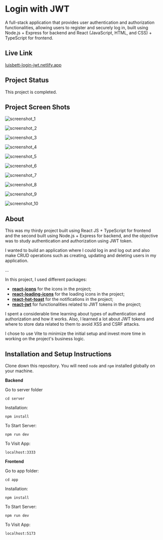 # Login with JWT

A full-stack application that provides user authentication and authorization functionalities, allowing users to register and securely log in, built using Node.js + Express for backend and React (JavaScript, HTML, and CSS) + TypeScript for frontend.

## Live Link

[luisbett-login-jwt.netlify.app](https://luisbett-login-jwt.netlify.app/)

## Project Status

This project is completed.

## Project Screen Shots

![screenshot_1](/app/public/screenshot_1.png)

![screenshot_2](/app/public/screenshot_2.png)

![screenshot_3](/app/public/screenshot_3.png)

![screenshot_4](/app/public/screenshot_4.png)

![screenshot_5](/app/public/screenshot_5.png)

![screenshot_6](/app/public/screenshot_6.png)

![screenshot_7](/app/public/screenshot_7.png)

![screenshot_8](/app/public/screenshot_8.png)

![screenshot_9](/app/public/screenshot_9.png)

![screenshot_10](/app/public/screenshot_10.png)

## About

This was my thirdy project built using React JS + TypeScript for frontend and the second built using Node.js + Express for backend, and the objective was to study authentication and authorization using JWT token.

I wanted to build an application where I could log in and log out and also make CRUD operations such as creating, updating and deleting users in my application.

...

In this project, I used different packages:

* [**react-icons**](https://www.npmjs.com/package/react-icons) for the icons in the project;
* [**react-loading-icons**](https://www.npmjs.com/package/react-loading-icons) for the loading icons in the project;
* [**react-hot-toast**](https://react-hot-toast.com/) for the notifications in the project;
* [**react-jwt**](https://www.npmjs.com/package/react-jwt) for functionalities related to JWT tokens in the project;

I spent a considerable time learning about types of authentication and authorization and how it works. Also, I learned a lot about JWT tokens and where to store data related to them to avoid XSS and CSRF attacks.

I chose to use Vite to minimize the initial setup and invest more time in working on the project's business logic.

## Installation and Setup Instructions

Clone down this repository. You will need `node` and `npm` installed globally on your machine.

**Backend**

Go to server folder

`cd server`

Installation:

`npm install`

To Start Server:

`npm run dev`

To Visit App:

`localhost:3333`

**Frontend**

Go to app folder:

`cd app`

Installation:

`npm install`

To Start Server:

`npm run dev`

To Visit App:

`localhost:5173`